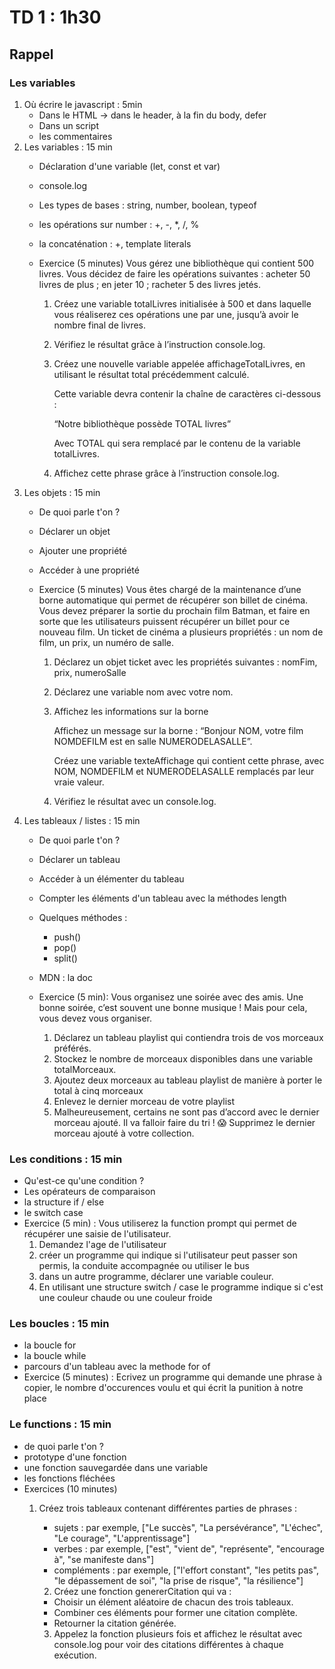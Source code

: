 # TD 1 : 1h30
## Rappel
### Les variables
1. Où écrire le javascript : 5min
    - Dans le HTML -> dans le header, à la fin du body, defer
    - Dans un script
    - les commentaires
1. Les variables : 15 min
    - Déclaration d'une variable (let, const et var)
    - console.log
    - Les types de bases : string, number, boolean, typeof
    - les opérations sur number : +, -, *, /, %
    - la concaténation : +, template literals
    - Exercice (5 minutes)
        Vous gérez une bibliothèque qui contient 500 livres. Vous décidez de faire les opérations suivantes :
            acheter 50 livres de plus ; 
            en jeter 10 ;
            racheter 5 des livres jetés.

        1. Créez une variable totalLivres initialisée à 500 et dans laquelle vous réaliserez ces opérations une par une, jusqu’à avoir le nombre final de livres. 

        2. Vérifiez le résultat grâce à l’instruction console.log.

        3. Créez une nouvelle variable appelée affichageTotalLivres, en utilisant le résultat total précédemment calculé. 

            Cette variable devra contenir la chaîne de caractères ci-dessous :

            “Notre bibliothèque possède TOTAL livres”

            Avec TOTAL qui sera remplacé par le contenu de la variable totalLivres.

        4. Affichez cette phrase grâce à l’instruction console.log.
1. Les objets : 15 min
    - De quoi parle t'on ?
    - Déclarer un objet
    - Ajouter une propriété
    - Accéder à une propriété
    - Exercice (5 minutes)
        Vous êtes chargé de la maintenance d’une borne automatique qui permet de récupérer son billet de cinéma. Vous devez préparer la sortie du prochain film Batman, et faire en sorte que les utilisateurs puissent récupérer un billet pour ce nouveau film.
        Un ticket de cinéma a plusieurs propriétés : un nom de film, un prix, un numéro de salle.

        1. Déclarez un objet ticket avec les propriétés suivantes : nomFim, prix, numeroSalle


        2. Déclarez une variable nom avec votre nom. 

        3. Affichez les informations sur la borne

            Affichez un message sur la borne : “Bonjour NOM, votre film NOMDEFILM est en salle NUMERODELASALLE”.

            Créez une variable texteAffichage qui contient cette phrase, avec NOM, NOMDEFILM et NUMERODELASALLE remplacés par leur vraie valeur.

        4. Vérifiez le résultat avec un console.log. 
1. Les tableaux / listes : 15 min
    - De quoi parle t'on ?
    - Déclarer un tableau
    - Accéder à un élémenter du tableau
    - Compter les éléments d'un tableau avec la méthodes length
    - Quelques méthodes :
        - push()
        - pop()
        - split()
    - MDN : la doc
    - Exercice (5 min):
        Vous organisez une soirée avec des amis. Une bonne soirée, c’est souvent une bonne musique ! Mais pour cela, vous devez vous organiser.
        
        1. Déclarez un tableau playlist qui contiendra trois de vos morceaux préférés.
        2. Stockez le nombre de morceaux disponibles dans une variable totalMorceaux.
        3. Ajoutez deux morceaux au tableau playlist de manière à porter le total à cinq morceaux
        4. Enlevez le dernier morceau de votre playlist
        5. Malheureusement, certains ne sont pas d’accord avec le dernier morceau ajouté. Il va falloir faire du tri ! 😱
        Supprimez le dernier morceau ajouté à votre collection.

### Les conditions  : 15 min
- Qu'est-ce qu'une condition ?
- Les opérateurs de comparaison
- la structure if / else
- le switch case
- Exercice (5 min) :
    Vous utiliserez la function prompt qui permet de récupérer une saisie de l'utilisateur.
    1. Demandez l'age de l'utilisateur
    2. créer un programme qui indique si l'utilisateur peut passer son permis, la conduite accompagnée ou utiliser le bus
    1. dans un autre programme, déclarer une variable couleur.
    2. En utilisant une structure switch / case le programme indique si c'est une couleur chaude ou une couleur froide

### Les boucles : 15 min
- la boucle for
- la boucle while
- parcours d'un tableau avec la methode for of
- Exercice (5 minutes) :
    Ecrivez un programme qui demande une phrase à copier, le nombre d'occurences voulu et qui écrit la punition à notre place

### Le functions : 15 min
- de quoi parle t'on ?
- prototype d'une fonction
- une fonction sauvegardée dans une variable
- les fonctions fléchées
- Exercices  (10 minutes)
    1. Créez trois tableaux contenant différentes parties de phrases :
        - sujets : par exemple, ["Le succès", "La persévérance", "L'échec", "Le courage", "L'apprentissage"]
        - verbes : par exemple, ["est", "vient de", "représente", "encourage à", "se manifeste dans"]
        - compléments : par exemple, ["l'effort constant", "les petits pas", "le dépassement de soi", "la prise de risque", "la résilience"]

        2. Créez une fonction genererCitation qui va :

        - Choisir un élément aléatoire de chacun des trois tableaux.
        - Combiner ces éléments pour former une citation complète.
        - Retourner la citation générée.

        3. Appelez la fonction plusieurs fois et affichez le résultat avec console.log pour voir des citations différentes à chaque exécution.





    






    
